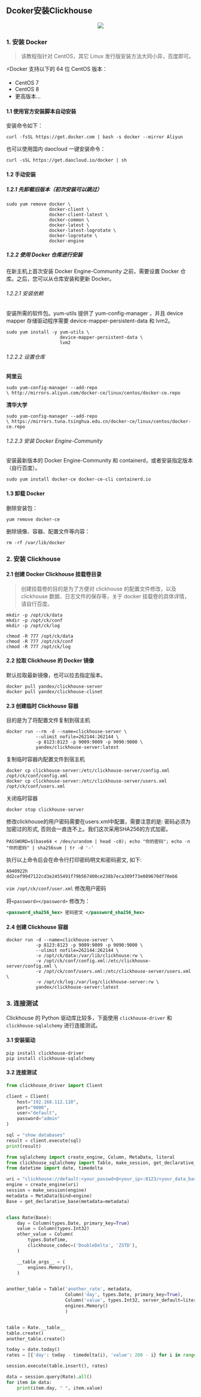 ## Dcoker安装Clickhouse
<center>
<img src="../img/src=http___pic4.zhimg.com_v2-8114926ad157d5522358595e7048ea38_1200x500.jpg&refer=http___pic4.zhimg.jpg">
</center>

### 1. 安装 Docker

> 该教程指针对 CentOS，其它 Linux 发行版安装方法大同小异，百度即可。

⚡Docker 支持以下的 64 位 CentOS 版本：

- CentOS 7
- CentOS 8
- 更高版本...

#### 1.1 使用官方安装脚本自动安装

安装命令如下：

```shell
curl -fsSL https://get.docker.com | bash -s docker --mirror Aliyun
```

也可以使用国内 daocloud 一键安装命令：

```shell
curl -sSL https://get.daocloud.io/docker | sh
```

#### 1.2 手动安装

##### 1.2.1 先卸载旧版本（初次安装可以跳过）

```shell
sudo yum remove docker \
                docker-client \
                docker-client-latest \
                docker-common \
                docker-latest \
                docker-latest-logrotate \
                docker-logrotate \
                docker-engine
```

##### 1.2.2 使用 Docker 仓库进行安装

在新主机上首次安装 Docker Engine-Community 之前，需要设置 Docker 仓库。之后，您可以从仓库安装和更新 Docker。

###### 1.2.2.1 安装依赖

安装所需的软件包。yum-utils 提供了 yum-config-manager ，并且 device mapper 存储驱动程序需要 device-mapper-persistent-data 和 lvm2。

```shell
sudo yum install -y yum-utils \
                    device-mapper-persistent-data \
                    lvm2
```

###### 1.2.2.2 设置仓库

**阿里云**

```shell
sudo yum-config-manager --add-repo 
\ http://mirrors.aliyun.com/docker-ce/linux/centos/docker-ce.repo
```

**清华大学**

```shell
sudo yum-config-manager --add-repo 
\ https://mirrors.tuna.tsinghua.edu.cn/docker-ce/linux/centos/docker-ce.repo
```

###### 1.2.2.3 安装 Docker Engine-Community

安装最新版本的 Docker Engine-Community 和 containerd，或者安装指定版本（自行百度）。

```shell
sudo yum install docker-ce docker-ce-cli containerd.io
```

#### 1.3 卸载 Docker 

删除安装包：

```shell
yum remove docker-ce
```

删除镜像、容器、配置文件等内容：

```shell
rm -rf /var/lib/docker
```

### 2. 安装 Clickhouse

#### 2.1 创建 Docker Clickhouse 挂载卷目录

> 创建挂载卷的目的是为了方便对 clickhouse 的配置文件修改，以及 clickhouse 数据、日志文件的保存等，关于 docker 挂载卷的具体详情，请自行百度。

```shell
mkdir -p /opt/ck/data
mkdir -p /opt/ck/conf
mkdir -p /opt/ck/log
 
chmod -R 777 /opt/ck/data
chmod -R 777 /opt/ck/conf
chmod -R 777 /opt/ck/log
```

#### 2.2 拉取 Clickhouse 的 Docker 镜像

默认拉取最新镜像，也可以拉去指定版本。

```shell
docker pull yandex/clickhouse-server
docker pull yandex/clickhouse-clinet
```

#### 2.3 创建临时 Clickhouse 容器

目的是为了将配置文件复制到宿主机

```shell
docker run --rm -d --name=clickhouse-server \
           --ulimit nofile=262144:262144 \
           -p 8123:8123 -p 9009:9009 -p 9090:9000 \
           yandex/clickhouse-server:latest
```

复制临时容器内配置文件到宿主机

```shell
docker cp clickhouse-server:/etc/clickhouse-server/config.xml /opt/ck/conf/config.xml
docker cp clickhouse-server:/etc/clickhouse-server/users.xml /opt/ck/conf/users.xml
```

关闭临时容器

```shell
docker stop clickhouse-server
```

修改clickhouse的用户密码需要在users.xml中配置，需要注意的是: 密码必须为加密过的形式, 否则会一直连不上。我们这次采用SHA256的方式加密。

```shell
PASSWORD=$(base64 < /dev/urandom | head -c8); echo "你的密码"; echo -n "你的密码" | sha256sum | tr -d '-'
```

执行以上命令后会在命令行打印密码明文和密码密文, 如下:

```
A940922h
dd2cef99d7122cd3e2455491f79b567400ce238b7eca309f73e089670df70eb6 
```

`vim /opt/ck/conf/user.xml` 修改用户密码

将`<password></password>` 修改为：

```xml
<password_sha256_hex> 密码密文 </password_sha256_hex>
```

#### 2.4 创建 Clickhouse 容器

```shell
docker run -d --name=clickhouse-server \
           -p 8123:8123 -p 9009:9009 -p 9090:9000 \
           --ulimit nofile=262144:262144 \
           -v /opt/ck/data:/var/lib/clickhouse:rw \
           -v /opt/ck/conf/config.xml:/etc/clickhouse-server/config.xml \
           -v /opt/ck/conf/users.xml:/etc/clickhouse-server/users.xml \
           -v /opt/ck/log:/var/log/clickhouse-server:rw \
           yandex/clickhouse-server:latest
```

### 3. 连接测试

Clickhouse 的 Python 驱动库比较多，下面使用 `clickhouse-driver` 和 `clickhouse-sqlalchemy` 进行连接测试。

#### 3.1 安装驱动

```shell
pip install clickhouse-driver
pip install clickhouse-sqlalchemy
```

#### 3.2 连接测试

```python
from clickhouse_driver import Client

client = Client(
    host="192.168.112.110",
    port="9000",
    user="default",
    password="admin"
)

sql = "show databases"
result = client.execute(sql)
print(result)
```

```python
from sqlalchemy import create_engine, Column, MetaData, literal
from clickhouse_sqlalchemy import Table, make_session, get_declarative_base, types, engines
from datetime import date, timedelta

uri = "clickhouse://default:<your_passwd>@<your_ip>:8123/<your_data_base>"
engine = create_engine(uri)
session = make_session(engine)
metadata = MetaData(bind=engine)
Base = get_declarative_base(metadata=metadata)


class Rate(Base):
    day = Column(types.Date, primary_key=True)
    value = Column(types.Int32)
    other_value = Column(
        types.DateTime,
        clickhouse_codec=('DoubleDelta', 'ZSTD'),
    )

    __table_args__ = (
        engines.Memory(),
    )


another_table = Table('another_rate', metadata,
                      Column('day', types.Date, primary_key=True),
                      Column('value', types.Int32, server_default=literal(1)),
                      engines.Memory()
                      )


table = Rate.__table__
table.create()
another_table.create()

today = date.today()
rates = [{'day': today - timedelta(i), 'value': 200 - i} for i in range(100)]

session.execute(table.insert(), rates)

data = session.query(Rate).all()
for item in data:
    print(item.day, " ", item.value)
```

